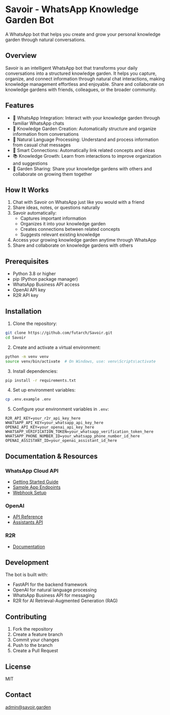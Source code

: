 # Savoir - WhatsApp Knowledge Garden Bot

A WhatsApp bot that helps you create and grow your personal knowledge garden through natural conversations.

## Overview

Savoir is an intelligent WhatsApp bot that transforms your daily conversations into a structured knowledge garden. It helps you capture, organize, and connect information through natural chat interactions, making knowledge management effortless and enjoyable. Share and collaborate on knowledge gardens with friends, colleagues, or the broader community.

## Features

- 🤖 WhatsApp Integration: Interact with your knowledge garden through familiar WhatsApp chats
- 🌱 Knowledge Garden Creation: Automatically structure and organize information from conversations
- 🔄 Natural Language Processing: Understand and process information from casual chat messages
- 🔗 Smart Connections: Automatically link related concepts and ideas
- 📚 Knowledge Growth: Learn from interactions to improve organization and suggestions
- 🤝 Garden Sharing: Share your knowledge gardens with others and collaborate on growing them together

## How It Works

1. Chat with Savoir on WhatsApp just like you would with a friend
2. Share ideas, notes, or questions naturally
3. Savoir automatically:
   - Captures important information
   - Organizes it into your knowledge garden
   - Creates connections between related concepts
   - Suggests relevant existing knowledge
4. Access your growing knowledge garden anytime through WhatsApp
5. Share and collaborate on knowledge gardens with others

## Prerequisites

- Python 3.8 or higher
- pip (Python package manager)
- WhatsApp Business API access
- OpenAI API key
- R2R API key

## Installation

1. Clone the repository:
```bash
git clone https://github.com/futarch/Savoir.git
cd Savoir
```

2. Create and activate a virtual environment:
```bash
python -m venv venv
source venv/bin/activate  # On Windows, use: venv\Scripts\activate
```

3. Install dependencies:
```bash
pip install -r requirements.txt
```

4. Set up environment variables:
```bash
cp .env.example .env
```

5. Configure your environment variables in `.env`:
```
R2R_API_KEY=your_r2r_api_key_here
WHATSAPP_API_KEY=your_whatsapp_api_key_here
OPENAI_API_KEY=your_openai_api_key_here
WHATSAPP_VERIFICATION_TOKEN=your_whatsapp_verification_token_here
WHATSAPP_PHONE_NUMBER_ID=your_whatsapp_phone_number_id_here
OPENAI_ASSISTANT_ID=your_openai_assistant_id_here
```

## Documentation & Resources

### WhatsApp Cloud API
- [Getting Started Guide](https://developers.facebook.com/docs/whatsapp/getting-started/signing-up)
- [Sample App Endpoints](https://developers.facebook.com/docs/whatsapp/cloud-api/guides/sample-app-endpoints)
- [Webhook Setup](https://developers.facebook.com/docs/whatsapp/cloud-api/get-started-for-tech-providers)

### OpenAI
- [API Reference](https://platform.openai.com/docs/api-reference/introduction)
- [Assistants API](https://platform.openai.com/docs/api-reference/assistants)

### R2R
- [Documentation](https://r2r-docs.sciphi.ai/documentation)

## Development

The bot is built with:
- FastAPI for the backend framework
- OpenAI for natural language processing
- WhatsApp Business API for messaging
- R2R for AI Retrieval-Augmented Generation (RAG)

## Contributing

1. Fork the repository
2. Create a feature branch
3. Commit your changes
4. Push to the branch
5. Create a Pull Request

## License

MIT

## Contact

admin@savoir.garden